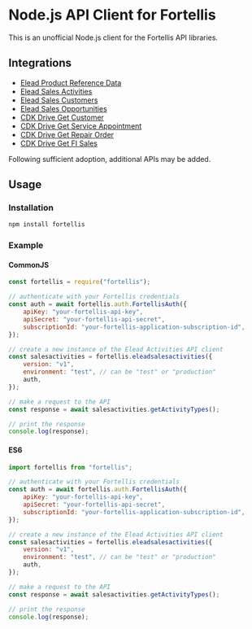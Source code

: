 # Node.js API Client for Fortellis

This is an unofficial Node.js client for the Fortellis API libraries.

## Integrations

- [Elead Product Reference Data](https://apidocs.fortellis.io/apis/9a205e0b-dc96-4cf7-91eb-c0ade5180901)
- [Elead Sales Activities](https://apidocs.fortellis.io/apis/d7440b3e-89ce-4e93-a6ad-56f2c061a77d)
- [Elead Sales Customers](https://apidocs.fortellis.io/apis/29745963-52a6-4068-b9e4-4e0fd0438ac4)
- [Elead Sales Opportunities](https://apidocs.fortellis.io/apis/0f47e065-c996-4a09-bcfa-c89d79102f38)
- [CDK Drive Get Customer](https://apidocs.fortellis.io/apis/f83a79c6-8cf9-4c1a-b45e-b266634eaf90)
- [CDK Drive Get Service Appointment](https://apidocs.fortellis.io/apis/11a8fd45-da51-4747-9e6f-a842828cc1b6)
- [CDK Drive Get Repair Order](https://apidocs.fortellis.io/apis/cf3e1079-e617-4e4d-acd0-21e991f60408)
- [CDK Drive Get FI Sales](https://apidocs.fortellis.io/apis/b54ba111-7874-4c25-b8d9-ba3b3eb722ef)

Following sufficient adoption, additional APIs may be added.

## Usage

### Installation

```bash
npm install fortellis
```

### Example

#### CommonJS

```javascript
const fortellis = require("fortellis");

// authenticate with your Fortellis credentials
const auth = await fortellis.auth.FortellisAuth({
    apiKey: "your-fortellis-api-key",
    apiSecret: "your-fortellis-api-secret",
    subscriptionId: "your-fortellis-application-subscription-id",
});

// create a new instance of the Elead Activities API client
const salesactivities = fortellis.eleadsalesactivities({
    version: "v1",
    environment: "test", // can be "test" or "production"
    auth,
});

// make a request to the API
const response = await salesactivities.getActivityTypes();

// print the response
console.log(response);
```
#### ES6

```javascript
import fortellis from "fortellis";

// authenticate with your Fortellis credentials
const auth = await fortellis.auth.FortellisAuth({
    apiKey: "your-fortellis-api-key",
    apiSecret: "your-fortellis-api-secret",
    subscriptionId: "your-fortellis-application-subscription-id",
});

// create a new instance of the Elead Activities API client
const salesactivities = fortellis.eleadsalesactivities({
    version: "v1",
    environment: "test", // can be "test" or "production"
    auth,
});

// make a request to the API
const response = await salesactivities.getActivityTypes();

// print the response
console.log(response);
```